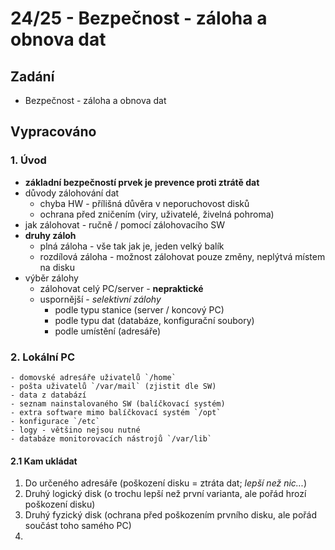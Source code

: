 # 24/25 - Bezpečnost - záloha a obnova dat
## Zadání
-	Bezpečnost - záloha a obnova dat

## Vypracováno

### 1. Úvod
- **základní bezpečností prvek je prevence proti ztrátě dat**
- důvody zálohování dat
    - chyba HW - přílišná důvěra v neporuchovost disků
    - ochrana před zničením (viry, uživatelé, živelná pohroma)
- jak zálohovat - ručně / pomocí zálohovacího SW
- **druhy záloh**
    - plná záloha - vše tak jak je, jeden velký balík
    - rozdílová záloha - možnost zálohovat pouze změny, neplýtvá místem na disku
- výběr zálohy
    - zálohovat celý PC/server - **nepraktické**
    - uspornější - *selektivní zálohy*
        - podle typu stanice (server / koncový PC)
        - podle typu dat (databáze, konfigurační soubory)
        - podle umístění (adresáře)

### 2. Lokální PC
    - domovské adresáře uživatelů `/home`
    - pošta uživatelů `/var/mail` (zjistit dle SW)
    - data z databází
    - seznam nainstalovaného SW (balíčkovací systém)
    - extra software mimo balíčkovací systém `/opt`
    - konfigurace `/etc`
    - logy - většino nejsou nutné
    - databáze monitorovacích nástrojů `/var/lib`
    
#### 2.1 Kam ukládat
1. Do určeného adresáře (poškození disku = ztráta dat; *lepší než nic...*) 
2. Druhý logický disk (o trochu lepší než první varianta, ale pořád hrozí poškození disku)
3. Druhý fyzický disk (ochrana před poškozením prvního disku, ale pořád součást toho samého PC)
4. 
